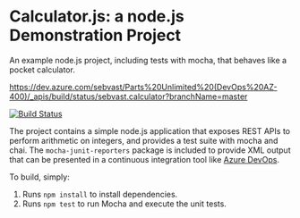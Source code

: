 Calculator.js: a node.js Demonstration Project
==============================================
An example node.js project, including tests with mocha, that behaves like
a pocket calculator.

https://dev.azure.com/sebvast/Parts%20Unlimited%20(DevOps%20AZ-400)/_apis/build/status/sebvast.calculator?branchName=master

[![Build Status](https://dev.azure.com/sebvast/Parts%20Unlimited%20(DevOps%20AZ-400)/_apis/build/status/sebvast.calculator?branchName=master)](https://dev.azure.com/sebvast/Parts%20Unlimited%20(DevOps%20AZ-400)/_build/latest?definitionId=3&branchName=master)

The project contains a simple node.js application that exposes REST APIs
to perform arithmetic on integers, and provides a test suite with mocha
and chai.  The `mocha-junit-reporters` package is included to provide XML
output that can be presented in a continuous integration tool like
[Azure DevOps](https://azure.com/devops).

To build, simply:

1. Runs `npm install` to install dependencies.
2. Runs `npm test` to run Mocha and execute the unit tests.

